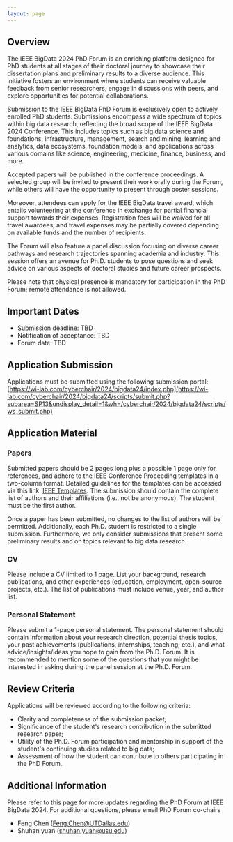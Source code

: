 ```yaml
---
layout: page
---
```


## Overview

The IEEE BigData 2024 PhD Forum is an enriching platform designed for PhD students at all stages of their doctoral journey to showcase their dissertation plans and preliminary results to a diverse audience. This initiative fosters an environment where students can receive valuable feedback from senior researchers, engage in discussions with peers, and explore opportunities for potential collaborations.
    
Submission to the IEEE BigData PhD Forum is exclusively open to actively enrolled PhD students. Submissions encompass a wide spectrum of topics within big data research, reflecting the broad scope of the IEEE BigData 2024 Conference. This includes topics such as big data science and foundations, infrastructure, management, search and mining, learning and analytics, data ecosystems, foundation models, and applications across various domains like science, engineering, medicine, finance, business, and more.
    
Accepted papers will be published in the conference proceedings. A selected group will be invited to present their work orally during the Forum, while others will have the opportunity to present through poster sessions.
    
Moreover, attendees can apply for the IEEE BigData travel award, which entails volunteering at the conference in exchange for partial financial support towards their expenses. Registration fees will be waived for all travel awardees, and travel expenses may be partially covered depending on available funds and the number of recipients.
    
The Forum will also feature a panel discussion focusing on diverse career pathways and research trajectories spanning academia and industry. This session offers an avenue for Ph.D. students to pose questions and seek advice on various aspects of doctoral studies and future career prospects.
    
Please note that physical presence is mandatory for participation in the PhD Forum; remote attendance is not allowed.
    

## Important Dates

- Submission deadline: TBD
- Notification of acceptance: TBD
- Forum date: TBD

## Application Submission

Applications must be submitted using the following submission portal: [https://wi-lab.com/cyberchair/2024/bigdata24/index.php](https://wi-lab.com/cyberchair/2024/bigdata24/scripts/submit.php?subarea=SP13&undisplay_detail=1&wh=/cyberchair/2024/bigdata24/scripts/ws_submit.php)
    
## Application Material

### Papers

Submitted papers should be 2 pages long plus a possible 1 page only for references, and adhere to the IEEE Conference Proceeding templates in a two-column format. Detailed guidelines for the templates can be accessed via this link: [IEEE Templates](https://www.ieee.org/conferences/publishing/templates.html). The submission should contain the complete list of authors and their affiliations (i.e., not be anonymous). The student must be the first author.
    
Once a paper has been submitted, no changes to the list of authors will be permitted. Additionally, each Ph.D. student is restricted to a single submission. Furthermore, we only consider submissions that present some preliminary results and on topics relevant to big data research.
    

### CV
        
Please include a CV limited to 1 page. List your background, research publications, and other experiences (education, employment, open-source projects, etc.). The list of publications must include venue, year, and author list.
    

### Personal Statement

Please submit a 1-page personal statement. The personal statement should contain information about your research direction, potential thesis topics, your past achievements (publications, internships, teaching, etc.), and what advice/insights/ideas you hope to gain from the Ph.D. Forum. It is recommended to mention some of the questions that you might be interested in asking during the panel session at the Ph.D. Forum.    

## Review Criteria
Applications will be reviewed according to the following criteria:

- Clarity and completeness of the submission packet;
- Significance of the student's research contribution in the submitted research paper;
- Utility of the Ph.D. Forum participation and mentorship in support of the student's continuing studies related to big data;
- Assessment of how the student can contribute to others participating in the PhD Forum.

## Additional Information

Please refer to this page for more updates regarding the PhD Forum at IEEE BigData 2024. For additional questions, please email PhD Forum co-chairs

- Feng Chen (Feng.Chen@UTDallas.edu)
- Shuhan yuan (shuhan.yuan@usu.edu)


